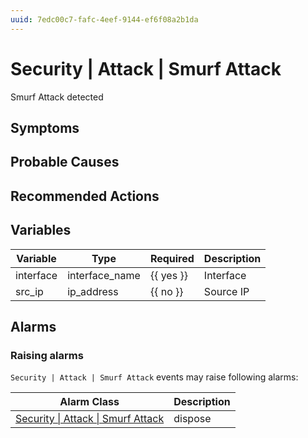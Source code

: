 ```yaml
---
uuid: 7edc00c7-fafc-4eef-9144-ef6f08a2b1da
---
```

# Security | Attack | Smurf Attack

Smurf Attack detected

## Symptoms

## Probable Causes

## Recommended Actions

## Variables

| Variable  | Type           | Required  | Description |
| --------- | -------------- | --------- | ----------- |
| interface | interface_name | {{ yes }} | Interface   |
| src_ip    | ip_address     | {{ no }}  | Source IP   |

## Alarms

### Raising alarms

`Security | Attack | Smurf Attack` events may raise following alarms:

| Alarm Class                                                                                            | Description |
| ------------------------------------------------------------------------------------------------------ | ----------- |
| [Security \| Attack \| Smurf Attack](../../../alarm-classes-reference/security/attack/smurf-attack.md) | dispose     |
